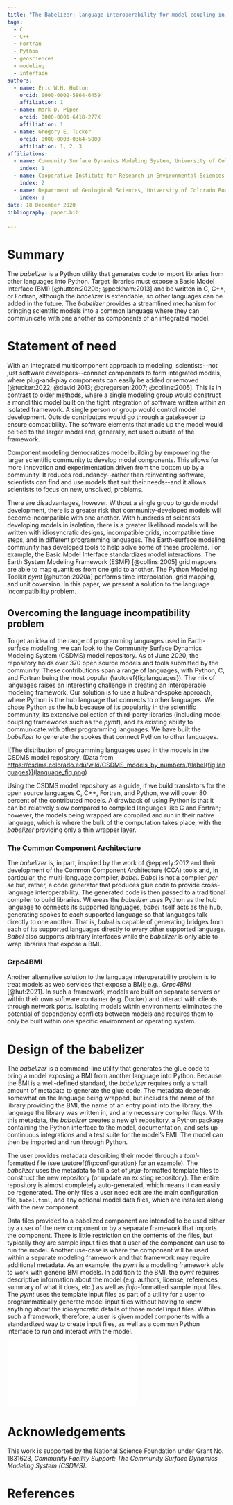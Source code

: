 ```yaml
---
title: "The Babelizer: language interoperability for model coupling in the geosciences"
tags:
  - C
  - C++
  - Fortran
  - Python
  - geosciences
  - modeling
  - interface
authors:
  - name: Eric W.H. Hutton
    orcid: 0000-0002-5864-6459
    affiliation: 1
  - name: Mark D. Piper
    orcid: 0000-0001-6418-277X
    affiliation: 1
  - name: Gregory E. Tucker
    orcid: 0000-0003-0364-5800
    affiliation: 1, 2, 3
affiliations:
  - name: Community Surface Dynamics Modeling System, University of Colorado Boulder
    index: 1
  - name: Cooperative Institute for Research in Environmental Sciences (CIRES), University of Colorado Boulder
    index: 2
  - name: Department of Geological Sciences, University of Colorado Boulder
    index: 3
date: 18 December 2020
bibliography: paper.bib

---
```


# Summary

The *babelizer* is a Python utility that generates code
to import libraries from other languages into Python. Target libraries
must expose a Basic Model Interface (BMI) [@hutton:2020b; @peckham:2013] and be written in
C, C++, or Fortran, although the *babelizer* is extendable, so
other languages can be added in the future. The *babelizer* provides a
streamlined mechanism for bringing scientific models into a common language
where they can communicate with one another as components of an integrated model.


# Statement of need

With an integrated multicomponent approach to modeling, scientists--not just software developers--connect components
to form integrated models, where plug-and-play
components can easily be added or removed [@tucker:2022; @david:2013; @gregersen:2007; @collins:2005].
This is in contrast to older methods, where a single modeling group would construct
a monolithic model built on the tight integration of software written
within an isolated framework. A single person or group would
control model development. Outside contributors would go through
a gatekeeper to ensure compatibility. The software elements
that made up the model would be tied to the larger model and,
generally, not used outside of the framework.

Component modeling democratizes model building by empowering the larger scientific
community to develop model components. This allows for
more innovation and experimentation driven
from the bottom up by a community. It reduces redundancy--rather
than reinventing software, scientists can find and
use models that suit their needs--and it allows scientists
to focus on new, unsolved, problems. 

There are disadvantages, however.
Without a single group to guide model development, there is a
greater risk that community-developed models will become incompatible
with one another. With hundreds of scientists developing models in
isolation, there is a greater likelihood models will be written with
idiosyncratic designs, incompatible grids, incompatible time steps,
and in different programming languages. The Earth-surface modeling
community has developed tools to help solve some of these problems.
For example, the Basic Model Interface
standardizes model interactions. The Earth System Modeling Framework (ESMF) [@collins:2005]
grid mappers are able to map quantities from one grid to another.
The Python Modeling Toolkit *pymt* [@hutton:2020a] performs time
interpolation, grid mapping, and unit coversion.
In this paper, we present a solution to the language incompatibility problem.

## Overcoming the language incompatibility problem

To get an idea of the range of programming languages used in Earth-surface
modeling, we can look to the Community Surface Dynamics Modeling System (CSDMS)
model repository. As of June 2020, the repository holds over 370 open source
models and tools submitted by the community. These contributions span a range of languages, with Python, C, and Fortran
being the most popular (\autoref{fig:languages}).
The mix of languages raises
an interesting challenge in creating an interoperable modeling framework.
Our solution is to use a hub-and-spoke approach, where Python is the hub language that
connects to other languages.
We chose Python as
the hub because of its popularity in the scientific community,
its extensive collection of third-party libraries (including model
coupling frameworks such as the *pymt*), and its existing ability to
communicate with other programming languages.
We have built the *babelizer* to generate the spokes that connect Python to other languages.


![The distribution of programming languages used in the models in the CSDMS model repository. (Data from https://csdms.colorado.edu/wiki/CSDMS_models_by_numbers.)\label{fig:languages}](language_fig.png)


Using the CSDMS model repository as a
guide, if we build translators for the open
source languages C, C++, Fortran, and Python, we will cover 80 percent of
the contributed models.
A drawback of using
Python is that it can be relatively slow compared to compiled
languages like C and Fortran; however, the models being wrapped
are compiled and run in their native language, which is where
the bulk of the computation takes place, with the *babelizer* providing
only a thin wrapper layer.

### The Common Component Architecture

The *babelizer* is, in part, inspired by the work of @epperly:2012 and
their development of the Common Component Architecture (CCA) tools and, in
particular, the multi-language compiler, *babel*. *Babel* is not a compiler *per se*
but, rather, a code generator that produces glue code to provide cross-language
interoperability. The generated code is then passed to a traditional compiler
to build libraries.
Whereas the *babelizer* uses Python as the hub language to connects its
supported languages, *babel* itself acts as the hub, generating spokes to each
supported language so that languages talk directly to one another. That is,
*babel* is capable of generating bridges from each of its supported languages
directly to every other supported language. *Babel* also supports arbitrary
interfaces while the *babelizer* is only able to wrap libraries that expose a BMI.

### Grpc4BMI

Another alternative solution to the language interoperability problem is to treat
models as web services that expose a BMI; e.g., *Grpc4BMI* [@hut:2021].
In such a framework, models are built on separate servers or within their own
software container (e.g. Docker) and interact with clients through network ports.
Isolating models within environments eliminates the potential of dependency
conflicts between models and requires them to only be built within one specific
environment or operating system.


# Design of the babelizer

The *babelizer* is a command-line utility that generates the glue code
to bring a model exposing a BMI from another language into Python.
Because the BMI is a well-defined standard, the *babelizer* requires
only a small amount of metadata to generate the glue code. The metadata
depends somewhat on the language being wrapped, but includes the name
of the library providing the BMI, the name of an entry point into the
library, the language the library was written in, and any necessary
compiler flags. With this metadata, the *babelizer* creates a new *git*
repository, a Python package containing the Python interface to the
model, documentation, and sets up continuous integrations and a test
suite for the model’s BMI. The model can then be imported and run
through Python.

The user provides metadata describing their model through a
*toml*-formatted file (see \autoref{fig:configuration} for an example). The *babelizer* uses
the metadata to fill a set of *jinja*-formatted template files to construct
the new repository (or update an existing repository). The entire
repository is almost completely auto-generated, which means it can easily
be regenerated. The only files a user need edit are the main
configuration file, `babel.toml`, and any optional model data files,
which are installed along with the new component.

Data files provided to a babelized component are intended to
be used either by a user of the new component or by a separate
framework that imports the component. There is little restriction
on the contents of the files, but typically they are sample input
files that a user of the component can use to run the model.
Another use-case is where the component will be used within a
separate modeling framework and that framework may require additional
metadata. As an example, the *pymt* is a
modeling framework able to work with generic BMI models. In addition
to the BMI, the *pymt* requires descriptive information about the model
(e.g. authors, license, references, summary of what it does, etc.)
as well as *jinja*-formatted sample input files. The *pymt* uses the
template input files as part of a utility for a user to programmatically
generate model input files without having to know anything about the
idiosyncratic details of those model input files. Within such a framework,
therefore, a user is given model components with a standardized way
to create input files, as well as a common Python interface to
run and interact with the model.

![The *babelizer* configuration file (`babel.toml`) for the Precipitation-Runoff Modeling System v6 surface water component, *PRMSSurface* [@piper:2020]. Running the `babelizer` with this file produces most of the repository https://github.com/pymt-lab/pymt_prms_surface. \label{fig:configuration}](babel.toml.md.pdf)

# Acknowledgements

This work is supported by the National Science Foundation
under Grant No. 1831623, *Community Facility Support: The
Community Surface Dynamics Modeling System (CSDMS)*.

# References


